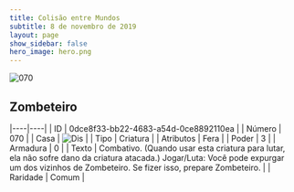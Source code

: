 ```yaml
---
title: Colisão entre Mundos
subtitle: 8 de novembro de 2019
layout: page
show_sidebar: false
hero_image: hero.png
---
```


![070](https://cdn.keyforgegame.com/media/card_front/pt/452_070_PGQ7XMQ4M5J4_pt.png)

## Zombeteiro

|----|----|
| ID | 0dce8f33-bb22-4683-a54d-0ce8892110ea |
| Número | 070 |
| Casa | ![Dis](https://archonarcana.com/images/thumb/e/e8/Dis.png/22px-Dis.png "Dis") |
| Tipo | Criatura |
| Atributos | Fera |
| Poder | 3 |
| Armadura | 0 |
| Texto | Combativo. (Quando usar esta criatura para lutar, ela não sofre dano da criatura atacada.) Jogar/Luta: Você pode expurgar um dos vizinhos de Zombeteiro. Se fizer isso, prepare Zombeteiro. |
| Raridade | Comum |
